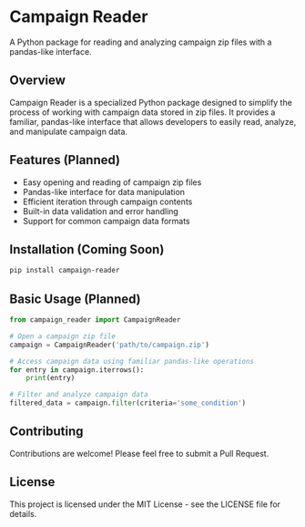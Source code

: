 # Campaign Reader

A Python package for reading and analyzing campaign zip files with a pandas-like interface.

## Overview

Campaign Reader is a specialized Python package designed to simplify the process of working with campaign data stored in zip files. It provides a familiar, pandas-like interface that allows developers to easily read, analyze, and manipulate campaign data.

## Features (Planned)

- Easy opening and reading of campaign zip files
- Pandas-like interface for data manipulation
- Efficient iteration through campaign contents
- Built-in data validation and error handling
- Support for common campaign data formats

## Installation (Coming Soon)

```bash
pip install campaign-reader
```

## Basic Usage (Planned)

```python
from campaign_reader import CampaignReader

# Open a campaign zip file
campaign = CampaignReader('path/to/campaign.zip')

# Access campaign data using familiar pandas-like operations
for entry in campaign.iterrows():
    print(entry)

# Filter and analyze campaign data
filtered_data = campaign.filter(criteria='some_condition')
```

## Contributing

Contributions are welcome! Please feel free to submit a Pull Request.

## License

This project is licensed under the MIT License - see the LICENSE file for details.
